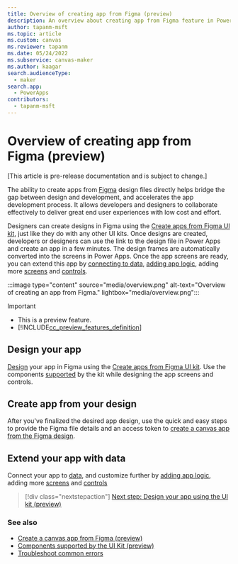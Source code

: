 ```yaml
---
title: Overview of creating app from Figma (preview)
description: An overview about creating app from Figma feature in Power Apps.
author: tapanm-msft
ms.topic: article
ms.custom: canvas
ms.reviewer: tapanm
ms.date: 05/24/2022
ms.subservice: canvas-maker
ms.author: kaagar
search.audienceType: 
  - maker
search.app: 
  - PowerApps
contributors:
  - tapanm-msft
---
```


# Overview of creating app from Figma (preview)

[This article is pre-release documentation and is subject to change.]

The ability to create apps from [Figma](https://www.figma.com/) design files directly helps bridge the gap between design and development, and accelerates the app development process. It allows developers and designers to collaborate effectively to deliver great end user experiences with low cost and effort.  

Designers can create designs in Figma using the [Create apps from Figma UI kit](https://go.microsoft.com/fwlink/?linkid=2193981), just like they do with any other UI kits. Once designs are created, developers or designers can use the link to the design file in Power Apps and create an app in a few minutes. The design frames are automatically converted into the screens in Power Apps. Once the app screens are ready, you can extend this app by [connecting to data](../add-data-connection.md), [adding app logic](../working-with-formulas.md), adding more [screens](../build-responsive-apps.md) and [controls](../add-configure-controls.md).

:::image type="content" source="media/overview.png" alt-text="Overview of creating an app from Figma." lightbox="media/overview.png":::

> [!IMPORTANT]
> - This is a preview feature.
> - [!INCLUDE[cc_preview_features_definition](../../../includes/cc-preview-features-definition.md)]

## Design your app

[Design](design-using-kit.md) your app in Figma using the [Create apps from Figma UI kit](https://go.microsoft.com/fwlink/?linkid=2193981). Use the components [supported](supported-components.md) by the kit while designing the app screens and controls.

## Create app from your design

After you've finalized the desired app design, use the quick and easy steps to provide the Figma file details and an access token to [create a canvas app from the Figma design](create-app-from-figma.md).

## Extend your app with data

Connect your app to [data](../add-data-connection.md), and customize further by [adding app logic](../working-with-formulas.md), adding more [screens](../build-responsive-apps.md) and [controls](../add-configure-controls.md)

> [!div class="nextstepaction"]
> [Next step: Design your app using the UI kit (preview) ](design-using-kit.md)

### See also

- [Create a canvas app from Figma (preview)](create-app-from-figma.md)
- [Components supported by the UI Kit (preview)](supported-components.md)
- [Troubleshoot common errors](common-errors.yml)
